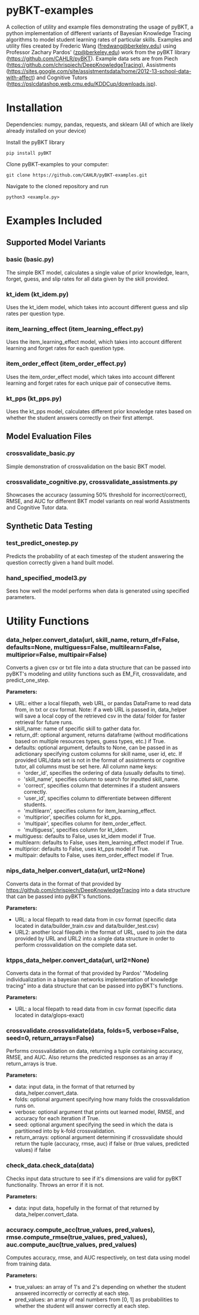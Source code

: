 # pyBKT-examples
A collection of utility and example files demonstrating the usage of pyBKT, a python implementation of different variants of Bayesian Knowledge Tracing algorithms to model student learning rates of particular skills. Examples and utility files created by Frederic Wang (fredwang@berkeley.edu) using Professor Zachary Pardos' (zp@berkeley.edu) work from the pyBKT library (https://github.com/CAHLR/pyBKT). Example data sets are from Piech (https://github.com/chrispiech/DeepKnowledgeTracing), Assistments (https://sites.google.com/site/assistmentsdata/home/2012-13-school-data-with-affect) and Cognitive Tutors (https://pslcdatashop.web.cmu.edu/KDDCup/downloads.jsp).

# Installation
Dependencies: numpy, pandas, requests, and sklearn (All of which are likely already installed on your device)

Install the pyBKT library
```
pip install pyBKT
```
Clone pyBKT-examples to your computer:
```
git clone https://github.com/CAHLR/pyBKT-examples.git
```
Navigate to the cloned repository and run
```
python3 <example.py>
```

# Examples Included
## Supported Model Variants
### basic (basic.py)
The simple BKT model, calculates a single value of prior knowledge, learn, forget, guess, and slip rates for all data given by the skill provided.
### kt_idem (kt_idem.py)
Uses the kt\_idem model, which takes into account different guess and slip rates per question type.
### item_learning_effect (item_learning_effect.py)
Uses the item\_learning\_effect model, which takes into account different learning and forget rates for each question type.
### item_order_effect (item_order_effect.py)
Uses the item\_order\_effect model, which takes into account different learning and forget rates for each unique pair of consecutive items.
### kt_pps (kt_pps.py)
Uses the kt\_pps model, calculates different prior knowledge rates based on whether the student answers correctly on their first attempt.

## Model Evaluation Files
### crossvalidate_basic.py
Simple demonstration of crossvalidation on the basic BKT model.

### crossvalidate_cognitive.py, crossvalidate_assistments.py
Showcases the accuracy (assuming 50% threshold for incorrect/correct), RMSE, and AUC for different BKT model variants on real world Assistments and Cognitive Tutor data.

## Synthetic Data Testing
### test_predict_onestep.py
Predicts the probability of at each timestep of the student answering the question correctly given a hand built model.

### hand_specified_model3.py
Sees how well the model performs when data is generated using specified parameters.

# Utility Functions
### data\_helper.convert\_data(url, skill\_name, return_df=False,  defaults=None, multiguess=False, multilearn=False, multiprior=False, multipair=False)
Converts a given csv or txt file into a data structure that can be passed into pyBKT's modeling and utility functions such as EM\_Fit, crossvalidate, and predict\_one\_step.

**Parameters:**
* URL: either a local filepath, web URL, or pandas DataFrame to read data from, in txt or csv format. Note: if a web URL is passed in, data_helper will save a local copy of the retrieved csv in the data/ folder for faster retrieval for future runs.
* skill\_name: name of specific skill to gather data for.
* return_df: optional argument, returns dataframe (without modifications based on multiple resources types, guess types, etc.) if True.
* defaults: optional argument, defaults to None, can be passed in as adictionary specifying custom columns for skill name, user id, etc. If provided URL/data set is not in the format of assistments or cognitive tutor, all columns must be set here. All column name keys: 
    - 'order_id', specifies the ordering of data (usually defaults to time).
    - 'skill_name', specifies column to search for inputted skill\_name.
    - 'correct', specifies column that determines if a student answers correctly.
    - 'user_id', specifies column to differentiate between different students.
    - 'multilearn', specifies column for item\_learning\_effect.
    - 'multiprior', specifies column for kt_pps.
    - 'multipair', specifies column for item\_order\_effect.
    - 'multiguess', specifies column for kt_idem.
* multiguess: defaults to False, uses kt_idem model if True. 
* multilearn: defaults to False, uses item\_learning\_effect model if True.
* multiprior: defaults to False, uses kt_pps model if True.
* multipair: defaults to False, uses item\_order\_effect model if True.

### nips_data_helper.convert_data(url, url2=None)
Converts data in the format of that provided by https://github.com/chrispiech/DeepKnowledgeTracing into a data structure that can be passed into pyBKT's functions.

**Parameters:**
* URL: a local filepath to read data from in csv format (specific data located in data/builder_train.csv and data/builder_test.csv)
* URL2: another local filepath in the format of URL, used to join the data provided by URL and URL2 into a single data structure in order to perform crossvalidation on the complete data set.

### ktpps_data_helper.convert_data(url, url2=None)
Converts data in the format of that provided by Pardos' "Modeling individualization in a bayesian networks implementation of knowledge tracing" into a data structure that can be passed into pyBKT's functions.

**Parameters:**
* URL: a local filepath to read data from in csv format (specific data located in data/glops-exact)

### crossvalidate.crossvalidate(data, folds=5, verbose=False, seed=0, return_arrays=False)
Performs crossvalidation on data, returning a tuple containing accuracy, RMSE, and AUC. Also returns the predicted responses as an array if return_arrays is true. 

**Parameters:**
* data: input data, in the format of that returned by data\_helper.convert\_data.
* folds: optional argument specifying how many folds the crossvalidation runs on.
* verbose: optional argument that prints out learned model, RMSE, and accuracy for each iteration if True.
* seed: optional argument specifying the seed in which the data is partitioned into by k-fold crossvalidation.
* return_arrays: optional argument determining if crossvalidate should return the tuple (accuracy, rmse, auc) if false or (true values, predicted values) if false

### check\_data.check\_data(data)
Checks input data structure to see if it's dimensions are valid for pyBKT functionality. Throws an error if it is not.

**Parameters:**
* data: input data, hopefully in the format of that returned by data\_helper.convert\_data.

### accuracy.compute\_acc(true\_values, pred\_values), rmse.compute\_rmse(true\_values, pred\_values), auc.compute\_auc(true\_values, pred\_values)
Computes accuracy, rmse, and AUC respectively, on test data using model from training data.

**Parameters:**
* true\_values: an array of 1's and 2's depending on whether the student answered incorrectly or correctly at each step.
* pred\_values: an array of real numbers from [0, 1] as probabilities to whether the student will answer correctly at each step.

